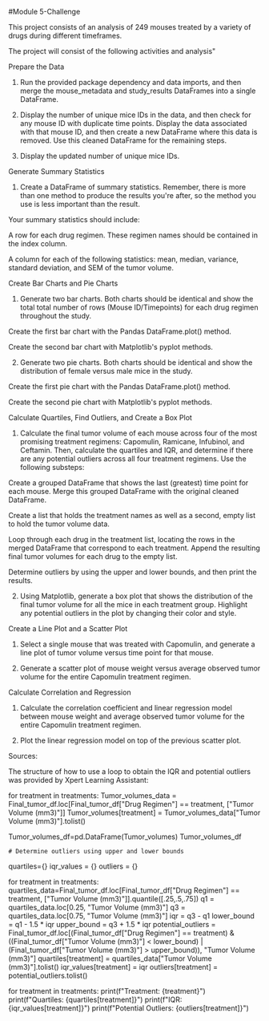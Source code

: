 #Module 5-Challenge

This project consists of an analysis of 249 mouses treated by a variety of drugs during different timeframes.

The project will consist of the following activities and analysis"

Prepare the Data

1. Run the provided package dependency and data imports, and then merge the mouse_metadata and study_results DataFrames into a single DataFrame.

2. Display the number of unique mice IDs in the data, and then check for any mouse ID with duplicate time points. Display the data associated with that mouse ID, and then create a new DataFrame where this data is removed. Use this cleaned DataFrame for the remaining steps.

3. Display the updated number of unique mice IDs.

Generate Summary Statistics

1. Create a DataFrame of summary statistics. Remember, there is more than one method to produce the results you're after, so the method you use is less important than the result.

Your summary statistics should include:

A row for each drug regimen. These regimen names should be contained in the index column.

A column for each of the following statistics: mean, median, variance, standard deviation, and SEM of the tumor volume.

Create Bar Charts and Pie Charts

1. Generate two bar charts. Both charts should be identical and show the total total number of rows (Mouse ID/Timepoints) for each drug regimen throughout the study.

Create the first bar chart with the Pandas DataFrame.plot() method.

Create the second bar chart with Matplotlib's pyplot methods.

2. Generate two pie charts. Both charts should be identical and show the distribution of female versus male mice in the study.

Create the first pie chart with the Pandas DataFrame.plot() method.

Create the second pie chart with Matplotlib's pyplot methods.

Calculate Quartiles, Find Outliers, and Create a Box Plot

1. Calculate the final tumor volume of each mouse across four of the most promising treatment regimens: Capomulin, Ramicane, Infubinol, and Ceftamin. Then, calculate the quartiles and IQR, and determine if there are any potential outliers across all four treatment regimens. Use the following substeps:

Create a grouped DataFrame that shows the last (greatest) time point for each mouse. Merge this grouped DataFrame with the original cleaned DataFrame.

Create a list that holds the treatment names as well as a second, empty list to hold the tumor volume data.

Loop through each drug in the treatment list, locating the rows in the merged DataFrame that correspond to each treatment. Append the resulting final tumor volumes for each drug to the empty list.

Determine outliers by using the upper and lower bounds, and then print the results.

2. Using Matplotlib, generate a box plot that shows the distribution of the final tumor volume for all the mice in each treatment group. Highlight any potential outliers in the plot by changing their color and style.

Create a Line Plot and a Scatter Plot

1. Select a single mouse that was treated with Capomulin, and generate a line plot of tumor volume versus time point for that mouse.

2. Generate a scatter plot of mouse weight versus average observed tumor volume for the entire Capomulin treatment regimen.

Calculate Correlation and Regression

1. Calculate the correlation coefficient and linear regression model between mouse weight and average observed tumor volume for the entire Capomulin treatment regimen.

2. Plot the linear regression model on top of the previous scatter plot.

Sources:

The structure of how to use a loop to obtain the IQR and potential outliers was provided by Xpert Learning Assistant:

for treatment in treatments:
    Tumor_volumes_data = Final_tumor_df.loc[Final_tumor_df["Drug Regimen"] == treatment, ["Tumor Volume (mm3)"]]
    Tumor_volumes[treatment] = Tumor_volumes_data["Tumor Volume (mm3)"].tolist()

Tumor_volumes_df=pd.DataFrame(Tumor_volumes)
Tumor_volumes_df

    # Determine outliers using upper and lower bounds
quartiles={}
iqr_values = {}
outliers = {}

for treatment in treatments:
    quartiles_data=Final_tumor_df.loc[Final_tumor_df["Drug Regimen"] == treatment, ["Tumor Volume (mm3)"]].quantile([.25,.5,.75])
    q1 = quartiles_data.loc[0.25, "Tumor Volume (mm3)"]
    q3 = quartiles_data.loc[0.75, "Tumor Volume (mm3)"]
    iqr = q3 - q1
    lower_bound = q1 - 1.5 * iqr
    upper_bound = q3 + 1.5 * iqr
    potential_outliers = Final_tumor_df.loc[(Final_tumor_df["Drug Regimen"] == treatment) & ((Final_tumor_df["Tumor Volume (mm3)"] < lower_bound) | (Final_tumor_df["Tumor Volume (mm3)"] > upper_bound)), "Tumor Volume (mm3)"]
    quartiles[treatment] = quartiles_data["Tumor Volume (mm3)"].tolist()
    iqr_values[treatment] = iqr
    outliers[treatment] = potential_outliers.tolist()

for treatment in treatments:
    print(f"Treatment: {treatment}")
    print(f"Quartiles: {quartiles[treatment]}")
    print(f"IQR: {iqr_values[treatment]}")
    print(f"Potential Outliers: {outliers[treatment]}")
